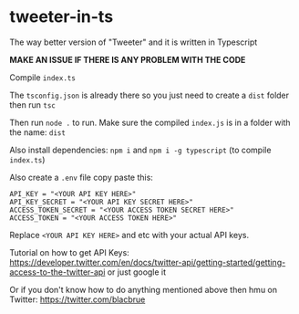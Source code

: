 # tweeter-in-ts
The way better version of "Tweeter" and it is written in Typescript

**MAKE AN ISSUE IF THERE IS ANY PROBLEM WITH THE CODE**

Compile `index.ts`

The `tsconfig.json` is already there so you just need to create a `dist` folder then run `tsc`

Then run `node .` to run. Make sure the compiled `index.js` is in a folder with the name: `dist`

Also install dependencies: `npm i` and `npm i -g typescript` (to compile `index.ts`)

Also create a `.env` file copy paste this:

```
API_KEY = "<YOUR API KEY HERE>"
API_KEY_SECRET = "<YOUR API KEY SECRET HERE>"
ACCESS_TOKEN_SECRET = "<YOUR ACCESS TOKEN SECRET HERE>"
ACCESS_TOKEN = "<YOUR ACCESS TOKEN HERE>"
```

Replace `<YOUR API KEY HERE>` and etc with your actual API keys.

Tutorial on how to get API Keys: https://developer.twitter.com/en/docs/twitter-api/getting-started/getting-access-to-the-twitter-api or just google it

Or if you don't know how to do anything mentioned above then hmu on Twitter: https://twitter.com/blacbrue
